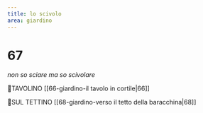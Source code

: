 ```yaml
---
title: lo scivolo
area: giardino
---
```

# 67
_non so sciare ma so scivolare_

👀TAVOLINO [[66-giardino-il tavolo in cortile|66]]

👣SUL TETTINO [[68-giardino-verso il tetto della baracchina|68]]
